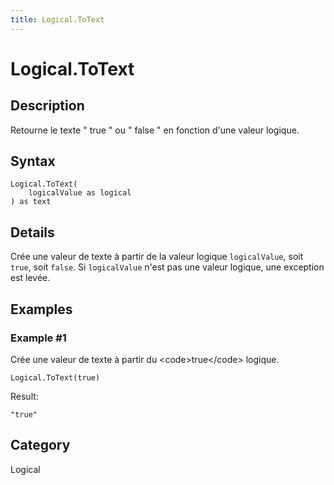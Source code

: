 ```yaml
---
title: Logical.ToText
---
```


# Logical.ToText


## Description

Retourne le texte &#34; true &#34; ou &#34; false &#34; en fonction d&#39;une valeur logique.


## Syntax

```powerquery
Logical.ToText(
    logicalValue as logical
) as text
```


## Details

Crée une valeur de texte à partir de la valeur logique <code>logicalValue</code>, soit <code>true</code>, soit <code>false</code>. Si <code>logicalValue</code> n'est pas une valeur logique, une exception est levée.


## Examples

### Example #1 
Crée une valeur de texte à partir du &lt;code&gt;true&lt;/code&gt; logique.
```powerquery
Logical.ToText(true)
```

Result: 
```powerquery
"true"
```




## Category
Logical
